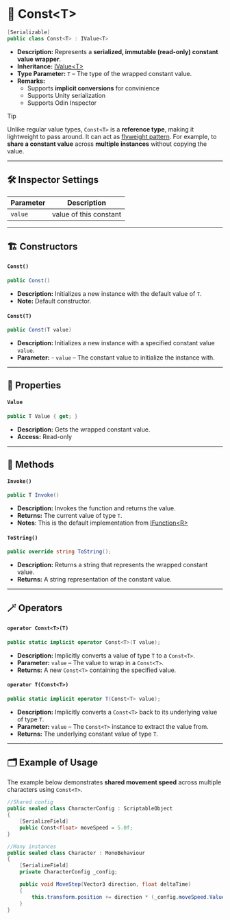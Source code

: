 # 🧩 Const&lt;T&gt;

```csharp
[Serializable]
public class Const<T> : IValue<T>
```

- **Description:** Represents a **serialized, immutable (read-only) constant value wrapper**.
- **Inheritance:** [IValue&lt;T&gt;](IValue.md)
- **Type Parameter:** `T` – The type of the wrapped constant value.
- **Remarks:**
    - Supports **implicit conversions** for convinience
    - Supports Unity serialization
    - Supports Odin Inspector

> [!TIP]
> Unlike regular value types, `Const<T>` is a **reference type**, making it lightweight to pass around. It can act as
> [flyweight pattern](https://en.wikipedia.org/wiki/Flyweight_pattern). For example, to **share a constant value** across
> **multiple instances** without copying the value.

---

## 🛠 Inspector Settings

| Parameter            | Description                                                             |
|----------------------|-------------------------------------------------------------------------|
| `value` | value of this constant |

---

## 🏗️ Constructors

#### `Const()`

```csharp
public Const()
```

- **Description:** Initializes a new instance with the default value of `T`.
- **Note:** Default constructor.

#### `Const(T)`

```csharp
public Const(T value)
```

- **Description:** Initializes a new instance with a specified constant value `value`.
- **Parameter:** - `value` – The constant value to initialize the instance with.

---

## 🔑 Properties

#### `Value`

```csharp
public T Value { get; }
```

- **Description:** Gets the wrapped constant value.
- **Access:** Read-only

---

## 🏹 Methods

#### `Invoke()`

```csharp
public T Invoke()
```

- **Description:** Invokes the function and returns the value.
- **Returns:** The current value of type `T`.
- **Notes**: This is the default implementation from [IFunction&lt;R&gt;](../Functions/IFunction.md)

#### `ToString()`

```csharp
public override string ToString();
```

- **Description:** Returns a string that represents the wrapped constant value.
- **Returns:** A string representation of the constant value.

---

## 🪄 Operators

#### `operator Const<T>(T)`

```csharp
public static implicit operator Const<T>(T value);
```

- **Description:** Implicitly converts a value of type `T` to a `Const<T>`.
- **Parameter:** `value` – The value to wrap in a `Const<T>`.
- **Returns:** A new `Const<T>` containing the specified value.

#### `operator T(Const<T>)`

```csharp
public static implicit operator T(Const<T> value);
```

- **Description:** Implicitly converts a `Const<T>` back to its underlying value of type `T`.
- **Parameter:** `value` – The `Const<T>` instance to extract the value from.
- **Returns:** The underlying constant value of type `T`.

---

## 🗂 Example of Usage

The example below demonstrates **shared movement speed** across multiple characters using `Const<T>`.

```csharp
//Shared config
public sealed class CharacterConfig : ScriptableObject
{
    [SerializeField] 
    public Const<float> moveSpeed = 5.0f;
}
```

```csharp
//Many instances
public sealed class Character : MonoBehaviour
{
    [SerializeField] 
    private CharacterConfig _config;

    public void MoveStep(Vector3 direction, float deltaTime) 
    {
        this.transform.position += direction * (_config.moveSpeed.Value * deltaTime);
    }
}
```
